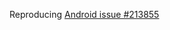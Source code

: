 Reproducing [Android issue #213855](https://code.google.com/p/android/issues/detail?id=213855#c21)

